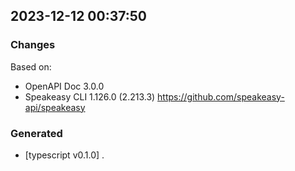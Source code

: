 

## 2023-12-12 00:37:50
### Changes
Based on:
- OpenAPI Doc 3.0.0 
- Speakeasy CLI 1.126.0 (2.213.3) https://github.com/speakeasy-api/speakeasy
### Generated
- [typescript v0.1.0] .
